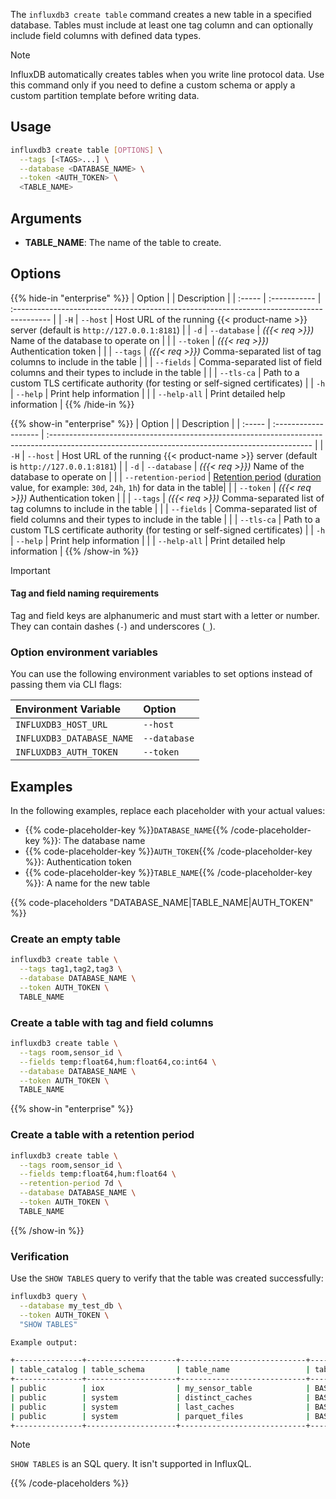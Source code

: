 
The `influxdb3 create table` command creates a new table in a specified database. Tables must include at least one tag column and can optionally include field columns with defined data types.

> [!Note]
> InfluxDB automatically creates tables when you write line protocol data. Use this command 
> only if you need to define a custom schema or apply a custom partition template before 
> writing data.

## Usage

<!--pytest.mark.skip-->

```bash
influxdb3 create table [OPTIONS] \
  --tags [<TAGS>...] \
  --database <DATABASE_NAME> \
  --token <AUTH_TOKEN> \
  <TABLE_NAME>
```

## Arguments

- **TABLE_NAME**: The name of the table to create.

## Options

{{% hide-in "enterprise" %}}
| Option |              | Description                                                                              |
| :----- | :----------- | :--------------------------------------------------------------------------------------- |
| `-H`   | `--host`     | Host URL of the running {{< product-name >}} server (default is `http://127.0.0.1:8181`) |
| `-d`   | `--database` | _({{< req >}})_ Name of the database to operate on                                       |
|        | `--token`    | _({{< req >}})_ Authentication token                                                     |
|        | `--tags`     | _({{< req >}})_ Comma-separated list of tag columns to include in the table              |
|        | `--fields`   | Comma-separated list of field columns and their types to include in the table            |
|        | `--tls-ca`   | Path to a custom TLS certificate authority (for testing or self-signed certificates)     |
| `-h`   | `--help`     | Print help information                                                                   |
|        | `--help-all` | Print detailed help information                                                          |
{{% /hide-in %}}

<!-- Using the show-in shortcode for only the retention-period option breaks the formatting in Core -->
{{% show-in "enterprise" %}}
| Option |                      | Description                                                                                                                                      |
| :----- | :------------------- | :----------------------------------------------------------------------------------------------------------------------------------------------- |
| `-H`   | `--host`             | Host URL of the running {{< product-name >}} server (default is `http://127.0.0.1:8181`)                                                         |
| `-d`   | `--database`         | _({{< req >}})_ Name of the database to operate on                                                                                               |
|        | `--retention-period` | [Retention period](/influxdb3/version/reference/glossary/#retention-period) ([duration](/influxdb3/version/reference/glossary/#duration) value, for example: `30d`, `24h`, `1h`) for data in the table|
|        | `--token`            | _({{< req >}})_ Authentication token                                                                                                             |
|        | `--tags`             | _({{< req >}})_ Comma-separated list of tag columns to include in the table                                                                      |
|        | `--fields`           | Comma-separated list of field columns and their types to include in the table                                                                    |
|        | `--tls-ca`           | Path to a custom TLS certificate authority (for testing or self-signed certificates)                                                             |
| `-h`   | `--help`             | Print help information                                                                                                                           |
|        | `--help-all`         | Print detailed help information                                                                                                                  |
{{% /show-in %}}

> [!Important]
>
> #### Tag and field naming requirements
> 
> Tag and field keys are alphanumeric and must start with a letter or number.
> They can contain dashes (`-`) and underscores (`_`).

### Option environment variables

You can use the following environment variables to set options instead of passing them via CLI flags:

| Environment Variable      | Option       |
| :------------------------ | :----------- |
| `INFLUXDB3_HOST_URL`      | `--host`     |
| `INFLUXDB3_DATABASE_NAME` | `--database` |
| `INFLUXDB3_AUTH_TOKEN`    | `--token`    |

## Examples

In the following examples, replace each placeholder with your actual values:

- {{% code-placeholder-key %}}`DATABASE_NAME`{{% /code-placeholder-key %}}:
  The database name
- {{% code-placeholder-key %}}`AUTH_TOKEN`{{% /code-placeholder-key %}}: 
  Authentication token
- {{% code-placeholder-key %}}`TABLE_NAME`{{% /code-placeholder-key %}}: 
  A name for the new table

{{% code-placeholders "DATABASE_NAME|TABLE_NAME|AUTH_TOKEN" %}}

### Create an empty table

<!--pytest.mark.skip-->

```bash
influxdb3 create table \
  --tags tag1,tag2,tag3 \
  --database DATABASE_NAME \
  --token AUTH_TOKEN \
  TABLE_NAME
```

### Create a table with tag and field columns

<!--pytest.mark.skip-->

```bash
influxdb3 create table \
  --tags room,sensor_id \
  --fields temp:float64,hum:float64,co:int64 \
  --database DATABASE_NAME \
  --token AUTH_TOKEN \
  TABLE_NAME
```

{{% show-in "enterprise" %}}
### Create a table with a retention period

<!--pytest.mark.skip-->

```bash
influxdb3 create table \
  --tags room,sensor_id \
  --fields temp:float64,hum:float64 \
  --retention-period 7d \
  --database DATABASE_NAME \
  --token AUTH_TOKEN \
  TABLE_NAME
```
{{% /show-in %}}

### Verification

Use the `SHOW TABLES` query to verify that the table was created successfully:

<!--pytest.mark.skip-->

```bash
influxdb3 query \
  --database my_test_db \
  --token AUTH_TOKEN \
  "SHOW TABLES"

Example output:

+---------------+--------------------+----------------------------+------------+
| table_catalog | table_schema       | table_name                 | table_type |
+---------------+--------------------+----------------------------+------------+
| public        | iox                | my_sensor_table            | BASE TABLE |
| public        | system             | distinct_caches            | BASE TABLE |
| public        | system             | last_caches                | BASE TABLE |
| public        | system             | parquet_files              | BASE TABLE |
+---------------+--------------------+----------------------------+------------+
```

> [!Note]
> `SHOW TABLES` is an SQL query. It isn't supported in InfluxQL.

{{% /code-placeholders %}}

